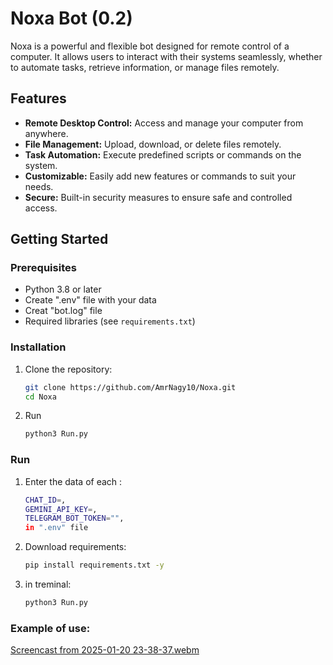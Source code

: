 # Noxa Bot (0.2)

Noxa is a powerful and flexible bot designed for remote control of a computer. It allows users to interact with their systems seamlessly, whether to automate tasks, retrieve information, or manage files remotely.

## Features
- **Remote Desktop Control:** Access and manage your computer from anywhere.
- **File Management:** Upload, download, or delete files remotely.
- **Task Automation:** Execute predefined scripts or commands on the system.
- **Customizable:** Easily add new features or commands to suit your needs.
- **Secure:** Built-in security measures to ensure safe and controlled access.

## Getting Started

### Prerequisites
- Python 3.8 or later
- Create ".env" file with your data
- Creat "bot.log" file
- Required libraries (see `requirements.txt`)

### Installation
1. Clone the repository:
   ```bash
   git clone https://github.com/AmrNagy10/Noxa.git
   cd Noxa
2. Run
   ```bash
   python3 Run.py

### Run
1. Enter the data of each :
   ```bash
   CHAT_ID=,
   GEMINI_API_KEY=,
   TELEGRAM_BOT_TOKEN="",
   in ".env" file
2. Download requirements:
   ```bash
   pip install requirements.txt -y
3. in treminal:
   ```bash
   python3 Run.py
### Example of use:
[Screencast from 2025-01-20 23-38-37.webm](https://github.com/user-attachments/assets/54be0636-2266-4fa0-82eb-a9d6ef69e040)
